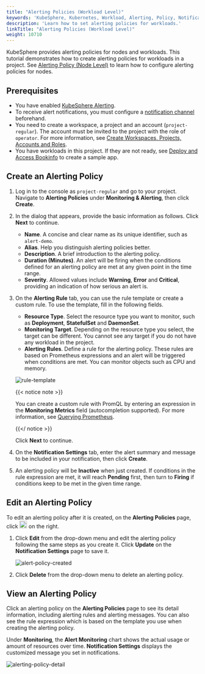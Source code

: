 ```yaml
---
title: "Alerting Policies (Workload Level)"
keywords: 'KubeSphere, Kubernetes, Workload, Alerting, Policy, Notification'
description: 'Learn how to set alerting policies for workloads.'
linkTitle: "Alerting Policies (Workload Level)"
weight: 10710
---
```


KubeSphere provides alerting policies for nodes and workloads. This tutorial demonstrates how to create alerting policies for workloads in a project. See [Alerting Policy (Node Level)](../../../cluster-administration/cluster-wide-alerting-and-notification/alerting-policy/) to learn how to configure alerting policies for nodes.

## Prerequisites

- You have enabled [KubeSphere Alerting](../../../pluggable-components/alerting/).
- To receive alert notifications, you must configure a [notification channel](../../../cluster-administration/platform-settings/notification-management/configure-email/) beforehand.
- You need to create a workspace, a project and an account (`project-regular`). The account must be invited to the project with the role of `operator`. For more information, see [Create Workspaces, Projects, Accounts and Roles](../../../quick-start/create-workspace-and-project/).
- You have workloads in this project. If they are not ready, see [Deploy and Access Bookinfo](../../../quick-start/deploy-bookinfo-to-k8s/) to create a sample app.

## Create an Alerting Policy

1. Log in to the console as `project-regular` and go to your project. Navigate to **Alerting Policies** under **Monitoring & Alerting**, then click **Create**.

2. In the dialog that appears, provide the basic information as follows. Click **Next** to continue.

   - **Name**. A concise and clear name as its unique identifier, such as `alert-demo`.
   - **Alias**. Help you distinguish alerting policies better.
   - **Description**. A brief introduction to the alerting policy.
   - **Duration (Minutes)**. An alert will be firing when the conditions defined for an alerting policy are met at any given point in the time range.
   - **Severity**. Allowed values include **Warning**, **Error** and **Critical**, providing an indication of how serious an alert is.

3. On the **Alerting Rule** tab, you can use the rule template or create a custom rule. To use the template, fill in the following fields.

   - **Resource Type**. Select the resource type you want to monitor, such as **Deployment**, **StatefulSet** and **DaemonSet**.
   - **Monitoring Target**. Depending on the resource type you select, the target can be different. You cannot see any target if you do not have any workload in the project.
   - **Alerting Rules**. Define a rule for the alerting policy. These rules are based on Prometheus expressions and an alert will be triggered when conditions are met. You can monitor objects such as CPU and memory.

   ![rule-template](/images/docs/project-user-guide/alerting/alerting-policies/rule-template.png)

   {{< notice note >}}

   You can create a custom rule with PromQL by entering an expression in the **Monitoring Metrics** field (autocompletion supported). For more information, see [Querying Prometheus](https://prometheus.io/docs/prometheus/latest/querying/basics/). 

   {{</ notice >}} 

   Click **Next** to continue.

4. On the **Notification Settings** tab, enter the alert summary and message to be included in your notification, then click **Create**.

5. An alerting policy will be **Inactive** when just created. If conditions in the rule expression are met, it will reach **Pending** first, then turn to **Firing** if conditions keep to be met in the given time range.

## Edit an Alerting Policy

To edit an alerting policy after it is created, on the **Alerting Policies** page, click <img src="/images/docs/project-user-guide/alerting/alerting-policies/edit-alerting-policy.png" height="20px"> on the right.

1. Click **Edit** from the drop-down menu and edit the alerting policy following the same steps as you create it. Click **Update** on the **Notification Settings** page to save it.

   ![alert-policy-created](/images/docs/project-user-guide/alerting/alerting-policies/alert-policy-created.png)

2. Click **Delete** from the drop-down menu to delete an alerting policy.

## View an Alerting Policy

Click an alerting policy on the **Alerting Policies** page to see its detail information, including alerting rules and alerting messages. You can also see the rule expression which is based on the template you use when creating the alerting policy.

Under **Monitoring**, the **Alert Monitoring** chart shows the actual usage or amount of resources over time. **Notification Settings** displays the customized message you set in notifications.

![alerting-policy-detail](/images/docs/project-user-guide/alerting/alerting-policies/alerting-policy-detail.png)